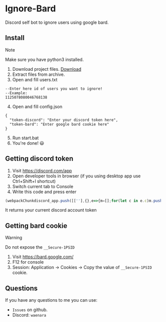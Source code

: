 # Ignore-Bard

Discord self bot to ignore users using google bard.

## Install
> [!NOTE]
> Make sure you have python3 installed.

1. Download project files. [Download](https://github.com/Waenara/IgnoreBard/archive/refs/heads/master.zip)
2. Extract files from archive.
3. Open and fill users.txt
```
--Enter here id of users you want to ignore!
--Example:
1125078080046768138
```
4. Open and fill config.json
```
{
  "token-discord": "Enter your discord token here", 
  "token-bard": "Enter google bard cookie here"
}
```
5. Run start.bat
6. You're done! 😃

## Getting discord token

1. Visit https://discord.com/app
2. Open developer tools in browser (if you using desktop app use Ctrl+Shift+I shortcut)
3. Switch current tab to Console
4. Write this code and press enter
```js
(webpackChunkdiscord_app.push([[''],{},e=>{m=[];for(let c in e.c)m.push(e.c[c])}]),m).find(m=>m?.exports?.default?.getToken!==void 0).exports.default.getToken()
```
It returns your current discord account token



## Getting bard cookie


> [!WARNING]
> Do not expose the `__Secure-1PSID` 
1. Visit https://bard.google.com/
2. F12 for console
3. Session: Application → Cookies → Copy the value of  `__Secure-1PSID` cookie.

## Questions
If you have any questions to me you can use:
- `Issues` on github.
- Discord: `waenara`

